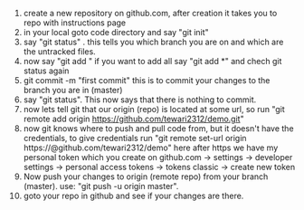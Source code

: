 1. create a new repository on github.com, after creation it takes you to repo with instructions page
2. in your local goto code directory and say "git init"
3. say "git status" . this tells you which branch you are on and which are the untracked files.
4. now say "git add <filename>" if you want to add all say "git add *" and chech git status again
5. git commit -m "first commit" this is to commit your changes to the branch you are in (master)
6. say "git status". This now says that there is nothing to commit.
7. now lets tell git that our origin (repo) is located at some url, so run "git remote add origin https://github.com/tewari2312/demo.git"
8. now git knows where to push and pull code from, but it doesn't have the credentials, to give credentials run "git remote set-url origin https://<your personal token>@github.com/tewari2312/demo" here after https we have my personal token which you create on github.com -> settings -> developer settings -> personal access tokens -> tokens classic -> create new token
9. Now push your changes to origin (remote repo) from your branch (master). use: "git push -u origin master".
10. goto your repo in github and see if your changes are there.